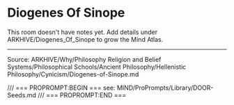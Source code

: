 # Diogenes Of Sinope

This room doesn't have notes yet. Add details under ARKHIVE/Diogenes_Of_Sinope to grow the Mind Atlas.

---
Source: ARKHIVE/Why/Philosophy Religion and Belief Systems/Philosophical Schools/Ancient Philosophy/Hellenistic Philosophy/Cynicism/Diogenes-of-Sinope.md

/// === PROPROMPT:BEGIN ===
see: MIND/ProPrompts/Library/DOOR-Seeds.md
/// === PROPROMPT:END ===
